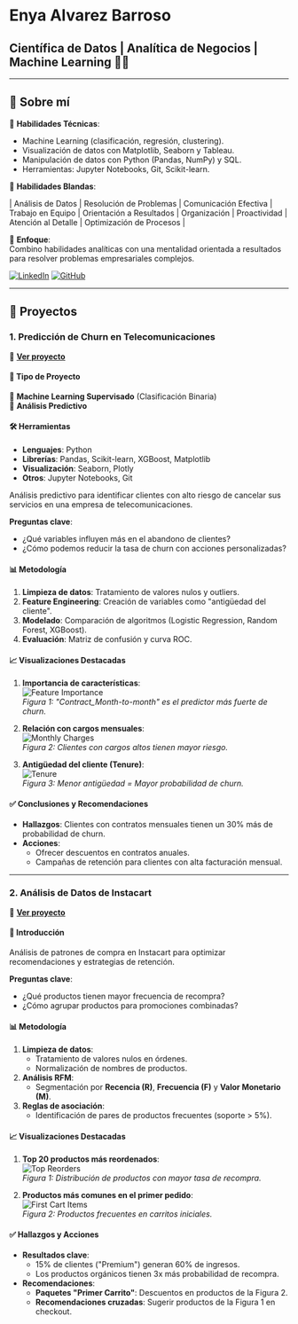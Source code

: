 # Enya Alvarez Barroso
## Científica de Datos | Analítica de Negocios | Machine Learning 👩‍💻    

--- 

## **📌 Sobre mí**  

🔹 **Habilidades Técnicas**:  
- Machine Learning (clasificación, regresión, clustering).  
- Visualización de datos con Matplotlib, Seaborn y Tableau.  
- Manipulación de datos con Python (Pandas, NumPy) y SQL.  
- Herramientas: Jupyter Notebooks, Git, Scikit-learn.

🔹 **Habilidades Blandas**: 

| Análisis de Datos | Resolución de Problemas | Comunicación Efectiva | Trabajo en Equipo | Orientación a Resultados |
Organización | Proactividad | Atención al Detalle | Optimización de Procesos |

🔹 **Enfoque**:  
Combino habilidades analíticas con una mentalidad orientada a resultados para resolver problemas empresariales complejos.  

<!-- PARA HACER QUE EL LINK ABRA EN OTRA PESTAÑA
<a href="https://www.linkedin.com/in/marielalegoma/" target="_blank">
  <img src="https://img.shields.io/badge/linkedin-%230077B5.svg?style=for-the-badge&logo=linkedin&logoColor=white" alt="LinkedIn">
</a>-->
[![LinkedIn](https://img.shields.io/badge/linkedin-%23295F98.svg?style=for-the-badge&logo=linkedin&logoColor=white)](https://www.linkedin.com/in/enya-alvarez-barroso/)
[![GitHub](https://img.shields.io/badge/GitHub-100000?style=for-the-badge&logo=github&logoColor=white)](https://github.com/EnyaBarroso)

* * *


## **🚀 Proyectos**  

### **1. Predicción de Churn en Telecomunicaciones**  
🔗 **[Ver proyecto](https://enyabarroso.github.io/Churn-prediction-in-telecommunications/)**  

#### **📌 Tipo de Proyecto**  
🔹 **Machine Learning Supervisado** (Clasificación Binaria)  
🔹 **Análisis Predictivo**  

#### **🛠️ Herramientas**  
- **Lenguajes**: Python  
- **Librerías**: Pandas, Scikit-learn, XGBoost, Matplotlib  
- **Visualización**: Seaborn, Plotly  
- **Otros**: Jupyter Notebooks, Git 

Análisis predictivo para identificar clientes con alto riesgo de cancelar sus servicios en una empresa de telecomunicaciones.  

**Preguntas clave**:  
- ¿Qué variables influyen más en el abandono de clientes?  
- ¿Cómo podemos reducir la tasa de churn con acciones personalizadas?  

#### **📊 Metodología**  
1. **Limpieza de datos**: Tratamiento de valores nulos y outliers.  
2. **Feature Engineering**: Creación de variables como "antigüedad del cliente".  
3. **Modelado**: Comparación de algoritmos (Logistic Regression, Random Forest, XGBoost).  
4. **Evaluación**: Matriz de confusión y curva ROC.  

#### **📈 Visualizaciones Destacadas**  
1. **Importancia de características**:  
   ![Feature Importance](https://raw.githubusercontent.com/EnyaBarroso/Churn-prediction-in-telecommunications/main/images/Contract_Month-to-month.png)  
   *Figura 1: "Contract_Month-to-month" es el predictor más fuerte de churn.*  

2. **Relación con cargos mensuales**:  
   ![Monthly Charges](https://raw.githubusercontent.com/EnyaBarroso/Churn-prediction-in-telecommunications/main/images/Montly_Charges.png)  
   *Figura 2: Clientes con cargos altos tienen mayor riesgo.*  

3. **Antigüedad del cliente (Tenure)**:  
   ![Tenure](https://raw.githubusercontent.com/EnyaBarroso/Churn-prediction-in-telecommunications/main/images/Tenure.png)  
   *Figura 3: Menor antigüedad = Mayor probabilidad de churn.*  

#### **✅ Conclusiones y Recomendaciones**  
- **Hallazgos**: Clientes con contratos mensuales tienen un 30% más de probabilidad de churn.  
- **Acciones**:  
  - Ofrecer descuentos en contratos anuales.  
  - Campañas de retención para clientes con alta facturación mensual.
 

* * *

### **2. Análisis de Datos de Instacart**  
🔗 **[Ver proyecto](https://enyabarroso.github.io/Instacart/)**  

#### **📌 Introducción**  
Análisis de patrones de compra en Instacart para optimizar recomendaciones y estrategias de retención.  

**Preguntas clave**:  
- ¿Qué productos tienen mayor frecuencia de recompra?  
- ¿Cómo agrupar productos para promociones combinadas?  

#### **📊 Metodología**  
1. **Limpieza de datos**:  
   - Tratamiento de valores nulos en órdenes.  
   - Normalización de nombres de productos.  
2. **Análisis RFM**:  
   - Segmentación por **Recencia (R)**, **Frecuencia (F)** y **Valor Monetario (M)**.  
3. **Reglas de asociación**:  
   - Identificación de pares de productos frecuentes (soporte > 5%).  

#### **📈 Visualizaciones Destacadas**  
1. **Top 20 productos más reordenados**:  
   ![Top Reorders](https://raw.githubusercontent.com/EnyaBarroso/Instacart/main/images/Top%2020%20Most%20Frequently%20Reordered%20Items.png)  
   *Figura 1: Distribución de productos con mayor tasa de recompra.*  

2. **Productos más comunes en el primer pedido**:  
   ![First Cart Items](https://raw.githubusercontent.com/EnyaBarroso/Instacart/main/images/Top%2020%20Items%20People%20Put%20First%20in%20Their%20Carts.png)  
   *Figura 2: Productos frecuentes en carritos iniciales.*  

#### **✅ Hallazgos y Acciones**  
- **Resultados clave**:  
  - 15% de clientes ("Premium") generan 60% de ingresos.  
  - Los productos orgánicos tienen 3x más probabilidad de recompra.  
- **Recomendaciones**:  
  - **Paquetes "Primer Carrito"**: Descuentos en productos de la Figura 2.  
  - **Recomendaciones cruzadas**: Sugerir productos de la Figura 1 en checkout.  
